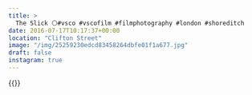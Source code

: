 ```yaml
---
title: >
  The Slick ⚪️#vsco #vscofilm #filmphotography #london #shoreditch
date: 2016-07-17T10:17:37+00:00
location: "Clifton Street"
image: "/img/25259230edcd83458264dbfe01f1a677.jpg"
draft: false
instagram: true
---
```


{{<photo src="/img/25259230edcd83458264dbfe01f1a677.jpg">}}

